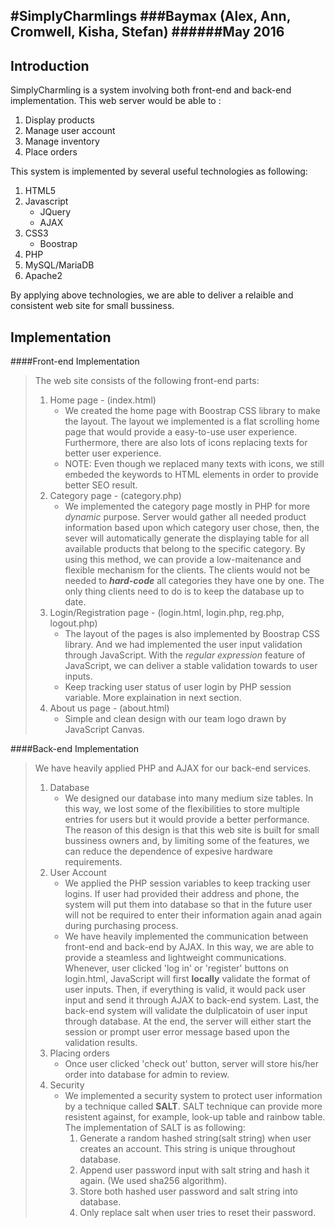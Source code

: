 #SimplyCharmlings
###Baymax (Alex, Ann, Cromwell, Kisha, Stefan)
######May 2016
---
Introduction
---
SimplyCharmling is a system involving both front-end and back-end implementation. This web server would be able to :
  1. Display products
  2. Manage user account
  3. Manage inventory
  4. Place orders

This system is implemented by several useful technologies as following:
  1. HTML5
  2. Javascript
      * JQuery
      * AJAX
  3. CSS3
      * Boostrap
  4. PHP
  5. MySQL/MariaDB
  6. Apache2

By applying above technologies, we are able to deliver a relaible and consistent web site for small bussiness.

Implementation
---
####Front-end Implementation
>The web site consists of the following front-end parts:
>  1. Home page - (index.html)
>      * We created the home page with Boostrap CSS library to make the layout. The layout we implemented is a flat scrolling home page that would provide a easy-to-use user experience. Furthermore, there are also lots of icons replacing texts for better user experience.
>      * NOTE: Even though we replaced many texts with icons, we still embeded the keywords to HTML elements in order to provide better SEO result.
>  2. Category page - (category.php)
>      * We implemented the category page mostly in PHP for more _dynamic_ purpose. Server would gather all needed product information based upon which category user chose, then, the sever will automatically generate the displaying table for all available products that belong to the specific category. By using this method, we can provide a low-maitenance and flexible mechanism for the clients. The clients would not be needed to **_hard-code_** all categories they have one by one. The only thing clients need to do is to keep the database up to date.
>3. Login/Registration page - (login.html, login.php, reg.php, logout.php)
>      * The layout of the pages is also implemented by Boostrap CSS library. And we had implemented the user input validation through JavaScript. With the _regular expression_ feature of JavaScript, we can deliver a stable validation towards to user inputs.
>      * Keep tracking user status of user login by PHP session variable. More explaination in next section.
>4. About us page - (about.html)
>      * Simple and clean design with our team logo drawn by JavaScript Canvas.

####Back-end Implementation
>We have heavily applied PHP and AJAX for our back-end services.
>  1. Database
>      * We designed our database into many medium size tables. In this way, we lost some of the flexibilities to store multiple entries for users but it would provide a better performance. The reason of this design is that this web site is built for small bussiness owners and, by limiting some of the features, we can reduce the dependence of expesive hardware requirements.
>  2. User Account
>      * We applied the PHP session variables to keep tracking user logins. If user had provided their address and phone, the system will put them into database so that in the future user will not be required to enter their information again anad again during purchasing process.
>      * We have heavily implemented the communication between front-end and back-end by AJAX. In this way, we are able to provide a steamless and lightweight communications. Whenever, user clicked 'log in' or 'register' buttons on login.html, JavaScript will first **locally** validate the format of user inputs. Then, if everything is valid, it would pack user input and send it through AJAX to back-end system. Last, the back-end system will validate the dulplicatoin of user input through database. At the end, the server will either start the session or prompt user error message based upon the validation results.
>  3. Placing orders
>      * Once user clicked 'check out' button, server will store his/her order into database for admin to review.
>  4. Security
>      * We implemented a security system to protect user information by a technique called **SALT**. SALT technique can provide more resistent against, for example, look-up table and rainbow table. The implementation of SALT is as following:
>          1. Generate a random hashed string(salt string) when user creates an account. This string is unique throughout database.
>          2. Append user password input with salt string and hash it again. (We used sha256 algorithm).
>          3. Store both hashed user password and salt string into database.
>          4. Only replace salt when user tries to reset their password.
